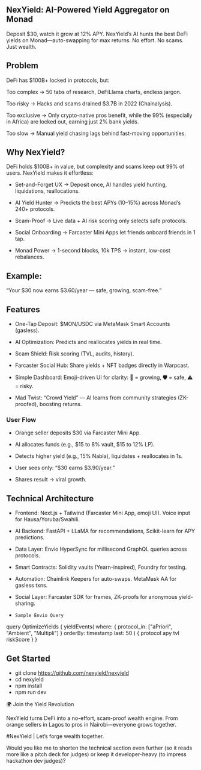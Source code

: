 ## NexYield: AI-Powered Yield Aggregator on Monad

Deposit $30, watch it grow at 12% APY. NexYield’s AI hunts the best DeFi yields on Monad—auto-swapping for max returns. No effort. No scams. Just wealth.

## Problem

DeFi has $100B+ locked in protocols, but:

Too complex → 50 tabs of research, DeFiLlama charts, endless jargon.

Too risky → Hacks and scams drained $3.7B in 2022 (Chainalysis).

Too exclusive → Only crypto-native pros benefit, while the 99% (especially in Africa) are locked out, earning just 2% bank yields.

Too slow → Manual yield chasing lags behind fast-moving opportunities.



## Why NexYield?

DeFi holds $100B+ in value, but complexity and scams keep out 99% of users.
NexYield makes it effortless:

- Set-and-Forget UX → Deposit once, AI handles yield hunting, liquidations, reallocations.

- AI Yield Hunter → Predicts the best APYs (10–15%) across Monad’s 240+ protocols.

- Scam-Proof → Live data + AI risk scoring only selects safe protocols.

- Social Onboarding → Farcaster Mini Apps let friends onboard friends in 1 tap.

- Monad Power → 1-second blocks, 10k TPS → instant, low-cost rebalances.

## Example:
“Your $30 now earns $3.60/year — safe, growing, scam-free.”

## Features

- One-Tap Deposit: $MON/USDC via MetaMask Smart Accounts (gasless).

- AI Optimization: Predicts and reallocates yields in real time.

- Scam Shield: Risk scoring (TVL, audits, history).

- Farcaster Social Hub: Share yields + NFT badges directly in Warpcast.

- Simple Dashboard: Emoji-driven UI for clarity: 🌱 = growing, 🛡️ = safe, ⚠️ = risky.

- Mad Twist: “Crowd Yield” — AI learns from community strategies (ZK-proofed), boosting returns.

### User Flow

- Orange seller deposits $30 via Farcaster Mini App.

- AI allocates funds (e.g., $15 to 8% vault, $15 to 12% LP).

- Detects higher yield (e.g., 15% Nabla), liquidates + reallocates in 1s.

- User sees only: “$30 earns $3.90/year.”

- Shares result → viral growth.

## Technical Architecture

- Frontend: Next.js + Tailwind (Farcaster Mini App, emoji UI). Voice input for Hausa/Yoruba/Swahili.

- AI Backend: FastAPI + LLaMA for recommendations, Scikit-learn for APY predictions.

- Data Layer: Envio HyperSync for millisecond GraphQL queries across protocols.

- Smart Contracts: Solidity vaults (Yearn-inspired), Foundry for testing.

- Automation: Chainlink Keepers for auto-swaps. MetaMask AA for gasless txns.

- Social Layer: Farcaster SDK for frames, ZK-proofs for anonymous yield-sharing.

-     Sample Envio Query

query OptimizeYields {
  yieldEvents(
    where: { protocol_in: ["aPriori", "Ambient", "Multipli"] }
    orderBy: timestamp
    last: 50
  ) {
    protocol
    apy
    tvl
    riskScore
  }
}



## Get Started
- git clone https://github.com/nexyield/nexyield
- cd nexyield
- npm install
- npm run dev




🌍 Join the Yield Revolution

NexYield turns DeFi into a no-effort, scam-proof wealth engine.
From orange sellers in Lagos to pros in Nairobi—everyone grows together.

#NexYield | Let’s forge wealth together.

Would you like me to shorten the technical section even further (so it reads more like a pitch deck for judges) or keep it developer-heavy (to impress hackathon dev judges)?